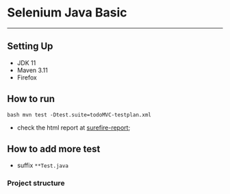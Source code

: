 # Selenium Java Basic
-------------------


## Setting Up
- JDK 11
- Maven 3.11
- Firefox

## How to run
``bash
mvn test -Dtest.suite=todoMVC-testplan.xml
``
- check the html report at [surefire-report](C:\Users\OS\IdeaProjects\AK40\target\surefire-reports\index.html);

## How to add more test
- suffix `**Test.java`

### Project structure
